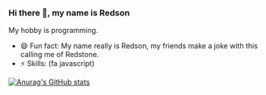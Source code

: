 ### Hi there 👋, my name is Redson

My hobby is programming.

- 😄 Fun fact: My name really is Redson, my friends make a joke with this calling me of Redstone.
- ⚡ Skills: (fa javascript)

[![Anurag's GitHub stats](https://github-readme-stats.vercel.app/api?username=RedsonBr140&show_icons=true&hide_border=true&theme=dracula)]()

<!-- MEDIUM-STORY-LIST:START -->
<!-- MEDIUM-STORY-LIST:END -->

<!--
**RedsonBr140/RedsonBr140** is a ✨ _special_ ✨ repository because its `README.md` (this file) appears on your GitHub profile.

Here are some ideas to get you started:

- 🔭 I’m currently working on ...
- 🌱 I’m currently learning ...
- 👯 I’m looking to collaborate on ...
- 🤔 I’m looking for help with ...
- 💬 Ask me about ...
- 📫 How to reach me: ...
-  Pronouns: ...
-->
